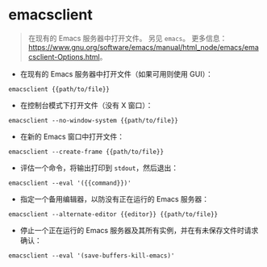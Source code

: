 # emacsclient

> 在现有的 Emacs 服务器中打开文件。
> 另见 `emacs`。
> 更多信息：<https://www.gnu.org/software/emacs/manual/html_node/emacs/emacsclient-Options.html>。

- 在现有的 Emacs 服务器中打开文件（如果可用则使用 GUI）：

`emacsclient {{path/to/file}}`

- 在控制台模式下打开文件（没有 X 窗口）：

`emacsclient --no-window-system {{path/to/file}}`

- 在新的 Emacs 窗口中打开文件：

`emacsclient --create-frame {{path/to/file}}`

- 评估一个命令，将输出打印到 `stdout`，然后退出：

`emacsclient --eval '({{command}})'`

- 指定一个备用编辑器，以防没有正在运行的 Emacs 服务器：

`emacsclient --alternate-editor {{editor}} {{path/to/file}}`

- 停止一个正在运行的 Emacs 服务器及其所有实例，并在有未保存文件时请求确认：

`emacsclient --eval '(save-buffers-kill-emacs)'`
